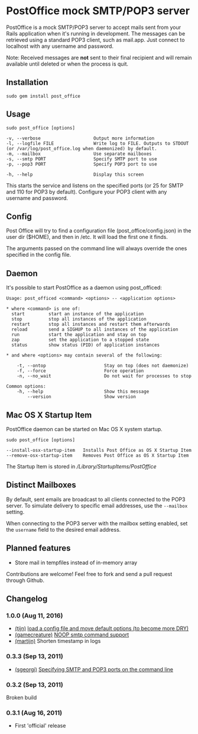 PostOffice mock SMTP/POP3 server
================================

PostOffice is a mock SMTP/POP3 server to accept mails sent from your Rails application when it's running in development. The messages can be retrieved using a standard POP3 client, such as mail.app. Just connect to localhost with any username and password.

Note: Received messages are **not** sent to their final recipient and will remain available until deleted or when the process is quit.

Installation
------------

    sudo gem install post_office

Usage
-----

    sudo post_office [options]
    
    -v, --verbose                    Output more information
    -l, --logfile FILE               Write log to FILE. Outputs to STDOUT (or /var/log/post_office.log when daemonized) by default.
    -m, --mailbox                    Use separate mailboxes
    -s, --smtp PORT                  Specify SMTP port to use
    -p, --pop3 PORT                  Specify POP3 port to use
    
    -h, --help                       Display this screen

This starts the service and listens on the specified ports (or 25 for SMTP and 110 for POP3 by default). Configure your POP3 client with any username and password.

Config
------

Post Office will try to find a configuration file (post_office/config.json) in the user dir ($HOME), and then in /etc. It will load the first one it finds.

The arguments passed on the command line will always override the ones specified in the config file. 

Daemon
------

It's possible to start PostOffice as a daemon using post_officed:

    Usage: post_officed <command> <options> -- <application options>

    * where <command> is one of:
      start         start an instance of the application
      stop          stop all instances of the application
      restart       stop all instances and restart them afterwards
      reload        send a SIGHUP to all instances of the application
      run           start the application and stay on top
      zap           set the application to a stopped state
      status        show status (PID) of application instances

    * and where <options> may contain several of the following:

        -t, --ontop                      Stay on top (does not daemonize)
        -f, --force                      Force operation
        -n, --no_wait                    Do not wait for processes to stop

    Common options:
        -h, --help                       Show this message
            --version                    Show version

Mac OS X Startup Item
---------------------

PostOffice daemon can be started on Mac OS X system startup.

    sudo post_office [options]

    --install-osx-startup-item   Installs Post Office as OS X Startup Item
    --remove-osx-startup-item    Removes Post Office as OS X Startup Item

The Startup Item is stored in */Library/StartupItems/PostOffice*

Distinct Mailboxes
------------------

By default, sent emails are broadcast to all clients connected to the POP3 server. To simulate delivery to specific email addresses, use the `--mailbox` setting. 

When connecting to the POP3 server with the mailbox setting enabled, set the `username` field  to the desired email address. 

Planned features
----------------

* Store mail in tempfiles instead of in-memory array

Contributions are welcome! Feel free to fork and send a pull request through Github.

## Changelog

### 1.0.0 (Aug 11, 2016)

* [(tijn)](https://github.com/tijn) [load a config file and move default options (to become more DRY)](https://github.com/bluerail/post_office/pull/5)
* [(gamecreature)](https://github.com/gamecreature) [NOOP smtp command support](https://github.com/bluerail/post_office/pull/4)
* [(martijn)](https://github.com/martijn) Shorten timestamp in logs

### 0.3.3 (Sep 13, 2011)

* [(sgeorgi)](https://github.com/sgeorgi) [Specifying SMTP and POP3 ports on the command line](https://github.com/bluerail/post_office/pull/2)

### 0.3.2 (Sep 13, 2011)

Broken build

### 0.3.1 (Aug 16, 2011)

* First 'official' release
